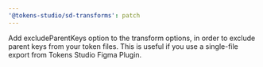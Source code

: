 ```yaml
---
'@tokens-studio/sd-transforms': patch
---
```


Add excludeParentKeys option to the transform options, in order to exclude parent keys from your token files. This is useful if you use a single-file export from Tokens Studio Figma Plugin.
